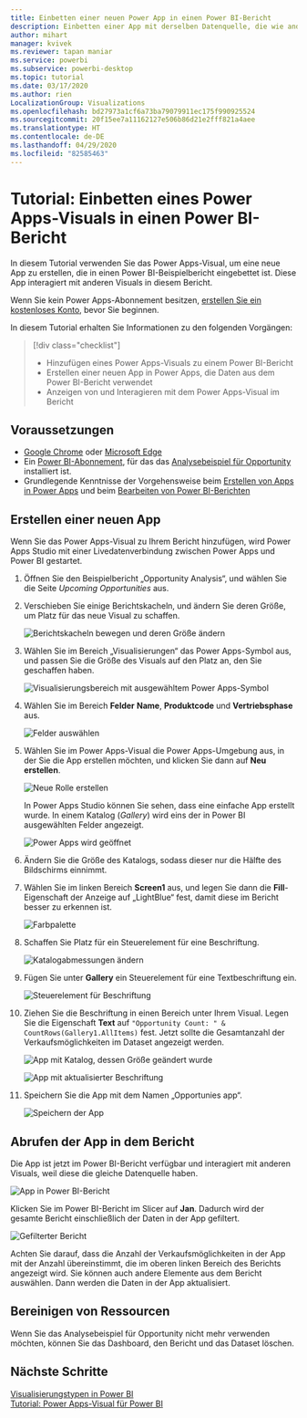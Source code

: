 ```yaml
---
title: Einbetten einer neuen Power App in einen Power BI-Bericht
description: Einbetten einer App mit derselben Datenquelle, die wie andere Berichtselemente gefiltert werden kann
author: mihart
manager: kvivek
ms.reviewer: tapan maniar
ms.service: powerbi
ms.subservice: powerbi-desktop
ms.topic: tutorial
ms.date: 03/17/2020
ms.author: rien
LocalizationGroup: Visualizations
ms.openlocfilehash: bd27973a1cf6a73ba79079911ec175f990925524
ms.sourcegitcommit: 20f15ee7a11162127e506b86d21e2fff821a4aee
ms.translationtype: HT
ms.contentlocale: de-DE
ms.lasthandoff: 04/29/2020
ms.locfileid: "82585463"
---
```

# <a name="tutorial-embed-a-power-apps-visual-in-a-power-bi-report"></a>Tutorial: Einbetten eines Power Apps-Visuals in einen Power BI-Bericht

In diesem Tutorial verwenden Sie das Power Apps-Visual, um eine neue App zu erstellen, die in einen Power BI-Beispielbericht eingebettet ist. Diese App interagiert mit anderen Visuals in diesem Bericht.

Wenn Sie kein Power Apps-Abonnement besitzen, [erstellen Sie ein kostenloses Konto](https://web.powerapps.com/signup?redirect=marketing&email=), bevor Sie beginnen.

In diesem Tutorial erhalten Sie Informationen zu den folgenden Vorgängen:
> [!div class="checklist"]
> * Hinzufügen eines Power Apps-Visuals zu einem Power BI-Bericht
> * Erstellen einer neuen App in Power Apps, die Daten aus dem Power BI-Bericht verwendet
> * Anzeigen von und Interagieren mit dem Power Apps-Visual im Bericht

## <a name="prerequisites"></a>Voraussetzungen

* [Google Chrome](https://www.google.com/chrome/browser/) oder [Microsoft Edge](https://www.microsoft.com/windows/microsoft-edge)
* Ein [Power BI-Abonnement](https://docs.microsoft.com/power-bi/service-self-service-signup-for-power-bi), für das das [Analysebeispiel für Opportunity](https://docs.microsoft.com/power-bi/sample-opportunity-analysis#get-the-content-pack-for-this-sample) installiert ist.
* Grundlegende Kenntnisse der Vorgehensweise beim [Erstellen von Apps in Power Apps](https://docs.microsoft.com/powerapps/maker/canvas-apps/data-platform-create-app-scratch) und beim [Bearbeiten von Power BI-Berichten](https://docs.microsoft.com/power-bi/service-the-report-editor-take-a-tour)



## <a name="create-a-new-app"></a>Erstellen einer neuen App
Wenn Sie das Power Apps-Visual zu Ihrem Bericht hinzufügen, wird Power Apps Studio mit einer Livedatenverbindung zwischen Power Apps und Power BI gestartet.

1. Öffnen Sie den Beispielbericht „Opportunity Analysis“, und wählen Sie die Seite *Upcoming Opportunities* aus. 


2. Verschieben Sie einige Berichtskacheln, und ändern Sie deren Größe, um Platz für das neue Visual zu schaffen.

    ![Berichtskacheln bewegen und deren Größe ändern](media/power-bi-visualization-powerapp/power-bi-report-page.jpg)

2. Wählen Sie im Bereich „Visualisierungen“ das Power Apps-Symbol aus, und passen Sie die Größe des Visuals auf den Platz an, den Sie geschaffen haben.

    ![Visualisierungsbereich mit ausgewähltem Power Apps-Symbol](media/power-bi-visualization-powerapp/power-bi-powerapps-icon.jpg)

3. Wählen Sie im Bereich **Felder** **Name**, **Produktcode** und **Vertriebsphase** aus. 

    ![Felder auswählen](media/power-bi-visualization-powerapp/power-bi-fields.png)

4. Wählen Sie im Power Apps-Visual die Power Apps-Umgebung aus, in der Sie die App erstellen möchten, und klicken Sie dann auf **Neu erstellen**.

    ![Neue Rolle erstellen](media/power-bi-visualization-powerapp/power-bi-create-new-powerapp.png)

    In Power Apps Studio können Sie sehen, dass eine einfache App erstellt wurde. In einem Katalog (*Gallery*) wird eins der in Power BI ausgewählten Felder angezeigt.

    ![Power Apps wird geöffnet](media/power-bi-visualization-powerapp/power-bi-power-app.png)

5.  Ändern Sie die Größe des Katalogs, sodass dieser nur die Hälfte des Bildschirms einnimmt. 

6. Wählen Sie im linken Bereich **Screen1** aus, und legen Sie dann die **Fill**-Eigenschaft der Anzeige auf „LightBlue“ fest, damit diese im Bericht besser zu erkennen ist.

    ![Farbpalette](media/power-bi-visualization-powerapp/power-bi-powerapps-fill.png)

6. Schaffen Sie Platz für ein Steuerelement für eine Beschriftung. 

    ![Katalogabmessungen ändern](media/power-bi-visualization-powerapp/power-bi-powerapps-gallery.png)


8. Fügen Sie unter **Gallery** ein Steuerelement für eine Textbeschriftung ein.

   ![Steuerelement für Beschriftung](media/power-bi-visualization-powerapp/power-bi-label.png)

7. Ziehen Sie die Beschriftung in einen Bereich unter Ihrem Visual. Legen Sie die Eigenschaft **Text** auf `"Opportunity Count: " & CountRows(Gallery1.AllItems)` fest. Jetzt sollte die Gesamtanzahl der Verkaufsmöglichkeiten im Dataset angezeigt werden.

    ![App mit Katalog, dessen Größe geändert wurde](media/power-bi-visualization-powerapp/power-bi-power-app-label.png)

    ![App mit aktualisierter Beschriftung](media/power-bi-visualization-powerapp/power-bi-label-live.png)

7. Speichern Sie die App mit dem Namen „Opportunies app“. 

    ![Speichern der App](media/power-bi-visualization-powerapp/power-bi-save-powerapp.png)


## <a name="view-the-app-in-the-report"></a>Abrufen der App in dem Bericht
Die App ist jetzt im Power BI-Bericht verfügbar und interagiert mit anderen Visuals, weil diese die gleiche Datenquelle haben.

![App in Power BI-Bericht](media/power-bi-visualization-powerapp/power-bi-powerapps-visual.png)

Klicken Sie im Power BI-Bericht im Slicer auf **Jan**. Dadurch wird der gesamte Bericht einschließlich der Daten in der App gefiltert.

![Gefilterter Bericht](media/power-bi-visualization-powerapp/power-bi-last.png)

Achten Sie darauf, dass die Anzahl der Verkaufsmöglichkeiten in der App mit der Anzahl übereinstimmt, die im oberen linken Bereich des Berichts angezeigt wird. Sie können auch andere Elemente aus dem Bericht auswählen. Dann werden die Daten in der App aktualisiert.


## <a name="clean-up-resources"></a>Bereinigen von Ressourcen
Wenn Sie das Analysebeispiel für Opportunity nicht mehr verwenden möchten, können Sie das Dashboard, den Bericht und das Dataset löschen.


## <a name="next-steps"></a>Nächste Schritte
[Visualisierungstypen in Power BI](power-bi-visualization-types-for-reports-and-q-and-a.md)    
[Tutorial: Power Apps-Visual für Power BI](https://docs.microsoft.com/powerapps/maker/canvas-apps/powerapps-custom-visual)    
